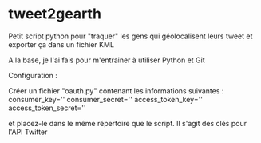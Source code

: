 tweet2gearth
============

Petit script python pour "traquer"  les gens qui géolocalisent leurs tweet et exporter ça dans un fichier KML

A la base, je l'ai fais pour m'entrainer à utiliser Python et Git 

Configuration :

Créer un fichier "oauth.py" contenant les informations suivantes : 
consumer_key='' 
consumer_secret='' 
access_token_key='' 
access_token_secret=''

et placez-le dans le même répertoire que le script. Il s'agit des clés pour l'API Twitter


